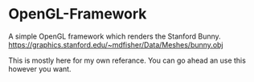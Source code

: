 # OpenGL-Framework
A simple OpenGL framework which renders the Stanford Bunny.
https://graphics.stanford.edu/~mdfisher/Data/Meshes/bunny.obj

This is mostly here for my own referance.
You can go ahead an use this however you want.
